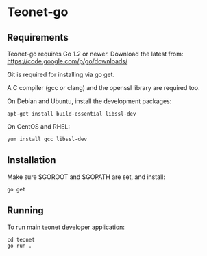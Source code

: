 # Teonet-go


## Requirements

Teonet-go requires Go 1.2 or newer. Download the latest from: https://code.google.com/p/go/downloads/

Git is required for installing via go get.

A C compiler (gcc or clang) and the openssl library are required too.

On Debian and Ubuntu, install the development packages:

    apt-get install build-essential libssl-dev

On CentOS and RHEL:

    yum install gcc libssl-dev


## Installation

Make sure $GOROOT and $GOPATH are set, and install:

    go get


## Running

To run main teonet developer application:

    cd teonet
    go run .
